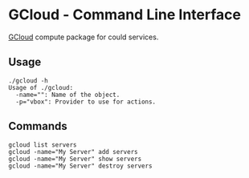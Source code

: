 GCloud - Command Line Interface
===============================

[GCloud](http://gcloud.io) compute package for could services.


Usage
-----
	./gcloud -h
	Usage of ./gcloud:
	  -name="": Name of the object.
	  -p="vbox": Provider to use for actions.

Commands
--------

	gcloud list servers
	gcloud -name="My Server" add servers
	gcloud -name="My Server" show servers
	gcloud -name="My Server" destroy servers